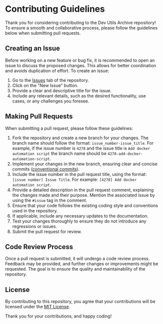 # Contributing Guidelines

Thank you for considering contributing to the Dev Utils Archive repository! To ensure a smooth and collaborative process, please follow the guidelines below when submitting pull requests.

## Creating an Issue

Before working on a new feature or bug fix, it is recommended to open an issue to discuss the proposed changes. This allows for better coordination and avoids duplication of effort. To create an issue:

1. Go to the [Issues](https://github.com/your-username/dev-utils-archive/issues) tab of the repository.
2. Click on the "New Issue" button.
3. Provide a clear and descriptive title for the issue.
4. Include any relevant details, such as the desired functionality, use cases, or any challenges you foresee.

## Making Pull Requests

When submitting a pull request, please follow these guidelines:

1. Fork the repository and create a new branch for your changes. The branch name should follow the format: `issue_number-issue_title`. For example, if the issue number is `4278` and the issue title is `Add docker automation script` the branch name should be `4278-add-docker-automation-script`.
2. Implement your changes in the new branch, ensuring clear and concise commits (<a href="https://www.conventionalcommits.org/en/v1.0.0/">conventional commits</a>).
3. Include the issue number in the pull request title, using the format: `[issue number] Issue Title`. For example: `[4278] Add docker automation script`.
4. Provide a detailed description in the pull request comment, explaining the changes made and their purpose. Mention the associated issue by using the `#issue` tag in the comment.
5. Ensure that your code follows the existing coding style and conventions used in the repository.
6. If applicable, include any necessary updates to the documentation.
7. Test your changes thoroughly to ensure they do not introduce any regressions or issues.
8. Submit the pull request for review.

## Code Review Process

Once a pull request is submitted, it will undergo a code review process. Feedback may be provided, and further changes or improvements might be requested. The goal is to ensure the quality and maintainability of the repository.

## License

By contributing to this repository, you agree that your contributions will be licensed under the [MIT License](LICENSE).

Thank you for your contributions, and happy coding!

